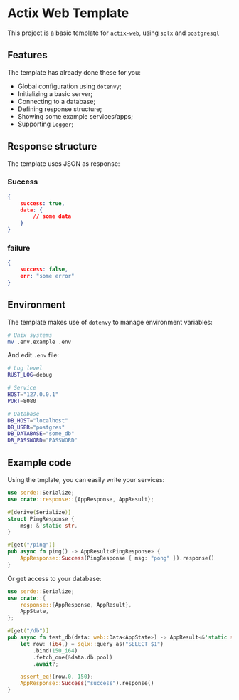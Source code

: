 # Actix Web Template

This project is a basic template for [`actix-web`](https://github.com/actix/actix-web),
using [`sqlx`](https://github.com/launchbadge/sqlx) and [`postgresql`](https://www.postgresql.org/)

## Features

The template has already done these for you:

- Global configuration using `dotenvy`;
- Initializing a basic server;
- Connecting to a database;
- Defining response structure;
- Showing some example services/apps;
- Supporting `Logger`;

## Response structure

The template uses JSON as response:

### Success

```json
{
    success: true,
    data: {
        // some data
    }
}
```

### failure

```json
{
    success: false,
    err: "some error"
}
```

## Environment

The template makes use of `dotenvy` to manage environment variables:

```bash
# Unix systems
mv .env.example .env
```

And edit `.env` file:

```bash
# Log level
RUST_LOG=debug

# Service
HOST="127.0.0.1"
PORT=8080

# Database
DB_HOST="localhost"
DB_USER="postgres"
DB_DATABASE="some_db"
DB_PASSWORD="PASSWORD"
```

## Example code

Using the tmplate, you can easily write your services:

```rust
use serde::Serialize;
use crate::response::{AppResponse, AppResult};

#[derive(Serialize)]
struct PingResponse {
    msg: &'static str,
}

#[get("/ping")]
pub async fn ping() -> AppResult<PingResponse> {
    AppResponse::Success(PingResponse { msg: "pong" }).response()
}
```

Or get access to your database:

```rust
use serde::Serialize;
use crate::{
    response::{AppResponse, AppResult},
    AppState,
};

#[get("/db")]
pub async fn test_db(data: web::Data<AppState>) -> AppResult<&'static str> {
    let row: (i64,) = sqlx::query_as("SELECT $1")
        .bind(150_i64)
        .fetch_one(&data.db.pool)
        .await?;

    assert_eq!(row.0, 150);
    AppResponse::Success("success").response()
}
```
